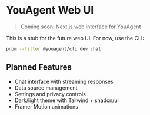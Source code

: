 # YouAgent Web UI

> Coming soon: Next.js web interface for YouAgent

This is a stub for the future web UI. For now, use the CLI:

```bash
pnpm --filter @youagent/cli dev chat
```

## Planned Features

- Chat interface with streaming responses
- Data source management
- Settings and privacy controls
- Dark/light theme with Tailwind + shadcn/ui
- Framer Motion animations

